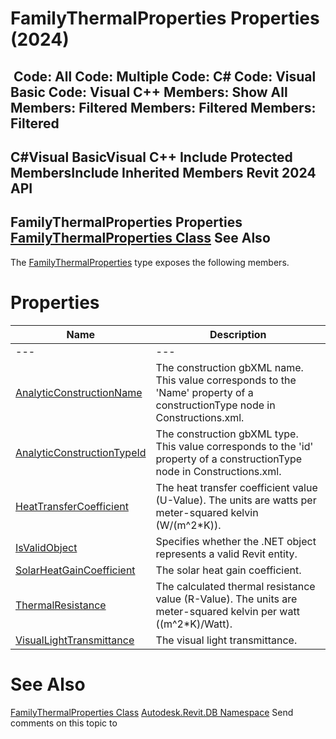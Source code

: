 # FamilyThermalProperties Properties (2024)

﻿
 Code: All Code: Multiple Code: C# Code: Visual Basic Code: Visual C++  Members: Show All Members: Filtered Members: Filtered Members: Filtered   
---  
C#Visual BasicVisual C++
Include Protected MembersInclude Inherited Members
Revit 2024 API  
---  
FamilyThermalProperties Properties  
[FamilyThermalProperties Class](9d9b2125-8398-9b55-8219-cbda4456ab7b.md "FamilyThermalProperties Class") See Also  
---  
The [FamilyThermalProperties](9d9b2125-8398-9b55-8219-cbda4456ab7b.md "FamilyThermalProperties Class") type exposes the following members.
# Properties
| Name | Description |
| --- | --- |
| --- | --- | --- |
| [AnalyticConstructionName](41f77965-a841-3285-1446-8b3fa732bc05.md "AnalyticConstructionName Property") | The construction gbXML name. This value corresponds to the 'Name' property of a constructionType node in Constructions.xml. |
| [AnalyticConstructionTypeId](d2b7f8c5-b644-2ab8-d168-b60e97513beb.md "AnalyticConstructionTypeId Property") | The construction gbXML type. This value corresponds to the 'id' property of a constructionType node in Constructions.xml. |
| [HeatTransferCoefficient](90d75bb8-07ce-eee9-0995-838c2f1576f1.md "HeatTransferCoefficient Property") | The heat transfer coefficient value (U-Value). The units are watts per meter-squared kelvin (W/(m^2*K)). |
| [IsValidObject](9e7952d4-a28f-0dd9-5357-30c5dbf25748.md "IsValidObject Property") | Specifies whether the .NET object represents a valid Revit entity. |
| [SolarHeatGainCoefficient](345f8aa5-b7bb-f8d8-c7fc-f2ed70fbadbf.md "SolarHeatGainCoefficient Property") | The solar heat gain coefficient. |
| [ThermalResistance](ffd530da-8ea9-738a-078f-077d2806144b.md "ThermalResistance Property") | The calculated thermal resistance value (R-Value). The units are meter-squared kelvin per watt ((m^2*K)/Watt). |
| [VisualLightTransmittance](5ac42661-00c3-2c66-8a1d-0db1a1731217.md "VisualLightTransmittance Property") | The visual light transmittance. |

# See Also
[FamilyThermalProperties Class](9d9b2125-8398-9b55-8219-cbda4456ab7b.md "FamilyThermalProperties Class")
[Autodesk.Revit.DB Namespace](87546ba7-461b-c646-cbb1-2cb8f5bff8b2.md "Autodesk.Revit.DB Namespace")
Send comments on this topic to 